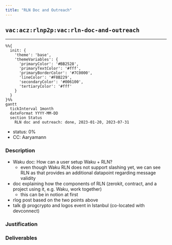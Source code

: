 ```yaml
---
title: "RLN Doc and Outreach"
---
```

## `vac:acz:rlnp2p:vac:rln-doc-and-outreach`
---

```mermaid
%%{ 
  init: { 
    'theme': 'base', 
    'themeVariables': { 
      'primaryColor': '#BB2528', 
      'primaryTextColor': '#fff', 
      'primaryBorderColor': '#7C0000', 
      'lineColor': '#F8B229', 
      'secondaryColor': '#006100', 
      'tertiaryColor': '#fff' 
    } 
  } 
}%%
gantt
  tickInterval 1month
  dateFormat YYYY-MM-DD 
  section Status
    RLN doc and outreach: done, 2023-01-20, 2023-07-31
```

- status: 0%
- CC: Aaryamann

### Description

* Waku doc: How can a user setup Waku + RLN?
  - even though Waku RLN does not support slashing yet, we can see RLN as that provides an additional datapoint regarding message validity
* doc explaining how the components of RLN (zerokit, contract, and a project using it, e.g. Waku, work together)
  - this can be in notion at first
* rlog post based on the two points above
* talk @ progcrypto and logos event in Istanbul (co-located with devconnect)

### Justification


### Deliverables



